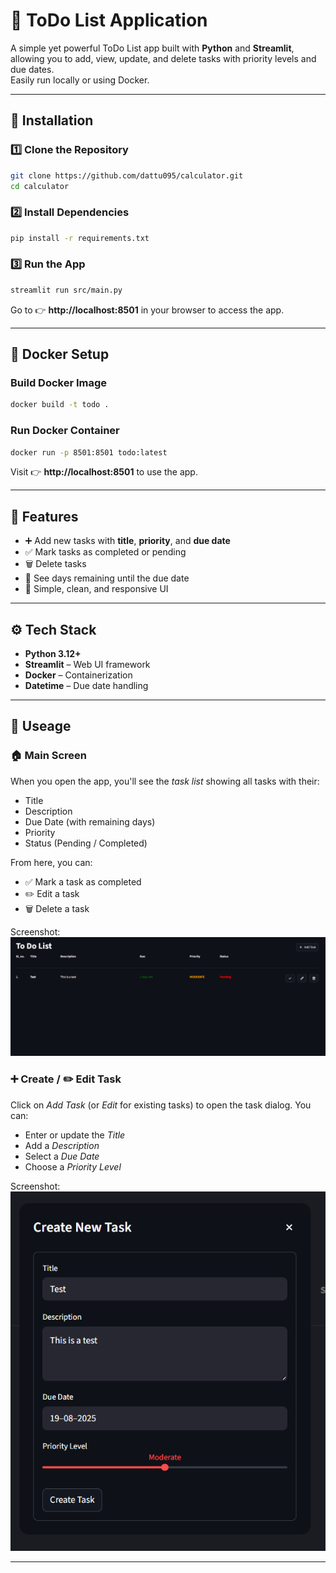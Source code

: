 # 📝 ToDo List Application

A simple yet powerful ToDo List app built with **Python** and **Streamlit**, allowing you to add, view, update, and delete tasks with priority levels and due dates.  
Easily run locally or using Docker.

---

## 🚀 Installation

### 1️⃣ Clone the Repository
```bash
git clone https://github.com/dattu095/calculator.git
cd calculator
```

### 2️⃣ Install Dependencies
```bash
pip install -r requirements.txt
```

### 3️⃣ Run the App
```bash
streamlit run src/main.py
```

Go to 👉 **http://localhost:8501** in your browser to access the app.

---

## 🐳 Docker Setup

### Build Docker Image
```bash
docker build -t todo .
```

### Run Docker Container
```bash
docker run -p 8501:8501 todo:latest
```

Visit 👉 **http://localhost:8501** to use the app.

---

## 📌 Features
- ➕ Add new tasks with **title**, **priority**, and **due date**  
- ✅ Mark tasks as completed or pending  
- 🗑 Delete tasks  
- 📅 See days remaining until the due date  
- 🎨 Simple, clean, and responsive UI

---

## ⚙️ Tech Stack
- **Python 3.12+**
- **Streamlit** – Web UI framework
- **Docker** – Containerization
- **Datetime** – Due date handling

---

## 📱 Useage

### 🏠 Main Screen
When you open the app, you'll see the *task list* showing all tasks with their:
- Title
- Description
- Due Date (with remaining days)
- Priority
- Status (Pending / Completed)

From here, you can:
- ✅ Mark a task as completed
- ✏️ Edit a task
- 🗑 Delete a task

Screenshot:
![Main Screen](docs/images/main_screen.png)

### ➕ Create / ✏️ Edit Task
Click on *Add Task* (or *Edit* for existing tasks) to open the task dialog.
You can:
- Enter or update the *Title*
- Add a *Description*
- Select a *Due Date*
- Choose a *Priority Level*

Screenshot:
![Edit Dialog](docs/images/edit_task.png)

---
